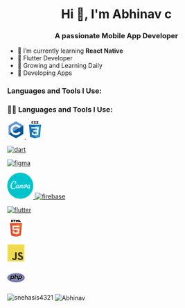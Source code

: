 <h1 align="center">Hi 👋, I'm Abhinav c</h1>
<h3 align="center">A passionate Mobile App Developer</h3>

- 🌱 I’m currently learning **React Native**
- 🌱 Flutter Developer
- 🌱 Growing and Learning Daily
- 💖 Developing Apps


<h3 align="left">Languages and Tools I Use:</h3>
<h3 align="left">👩‍💻 Languages and Tools I Use:</h3>
<p align="left">
  <a href="https://www.cprogramming.com/" target="_blank" rel="noreferrer"> <img src="https://raw.githubusercontent.com/devicons/devicon/master/icons/c/c-original.svg" alt="c" width="40" height="40"/> </a> <a href="https://www.w3schools.com/css/" target="_blank" rel="noreferrer"> <img src="https://raw.githubusercontent.com/devicons/devicon/master/icons/css3/css3-original-wordmark.svg" alt="css3" width="40" height="40"/> </a>
  
  <a href="https://dart.dev" target="_blank" rel="noreferrer"> <img src="https://www.vectorlogo.zone/logos/dartlang/dartlang-icon.svg" alt="dart" width="40" height="40"/> </a>  
  
  <a href="https://www.figma.com/" target="_blank" rel="noreferrer"> <img src="https://www.vectorlogo.zone/logos/figma/figma-icon.svg" alt="figma" width="40" height="40"/> </a> 
  
   <a href="https://canva.com/" target="_blank" rel="noreferrer"> <img src="https://github.com/devicons/devicon/blob/master/icons/canva/canva-original.svg" alt="html5" width="60" height="60"/> </a>
  <a href="https://firebase.google.com/" target="_blank" rel="noreferrer"> <img src="https://www.vectorlogo.zone/logos/firebase/firebase-icon.svg" alt="firebase" width="40" height="40"/> </a> 
  
  <a href="https://flutter.dev" target="_blank" rel="noreferrer"> <img src="https://www.vectorlogo.zone/logos/flutterio/flutterio-icon.svg" alt="flutter" width="40" height="40"/> </a>
  
  <a href="https://www.w3.org/html/" target="_blank" rel="noreferrer"> <img src="https://raw.githubusercontent.com/devicons/devicon/master/icons/html5/html5-original-wordmark.svg" alt="html5" width="40" height="40"/> </a>
  
  <a href="https://developer.mozilla.org/en-US/docs/Web/JavaScript" target="_blank" rel="noreferrer"> <img src="https://raw.githubusercontent.com/devicons/devicon/master/icons/javascript/javascript-original.svg" alt="javascript" width="40" height="40"/> </a> 
  
  <a href="https://www.php.net" target="_blank" rel="noreferrer"> <img src="https://raw.githubusercontent.com/devicons/devicon/master/icons/php/php-original.svg" alt="php" width="40" height="40"/> </a>  </p>

<p><img align="left" src="https://github-readme-stats.vercel.app/api/top-langs?username=Abhiinav7&show_icons=true&locale=en&layout=compact" alt="snehasis4321" /></p>

<p>&nbsp;<img align="center" src="https://github-readme-stats.vercel.app/api?username=Abhiinav7&show_icons=true&locale=en" alt="Abhinav" /></p>



